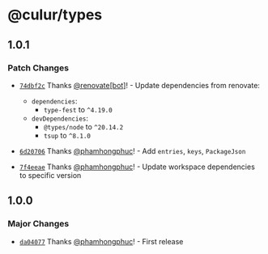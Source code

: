 # @culur/types

## 1.0.1

### Patch Changes

- [`74dbf2c`](https://github.com/culur/culur/commit/74dbf2c0050b30e9289aa7879c4cbb9ac103f4d3) Thanks [@renovate[bot]](https://github.com/renovate%5Bbot%5D)! - Update dependencies from renovate:

  - `dependencies`:
    - `type-fest` to `^4.19.0`
  - `devDependencies`:
    - `@types/node` to `^20.14.2`
    - `tsup` to `^8.1.0`

- [`6d20706`](https://github.com/culur/culur/commit/6d20706b7325101ea152b1ce6576c6d83deaaea0) Thanks [@phamhongphuc](https://github.com/phamhongphuc)! - Add `entries`, `keys`, `PackageJson`

- [`7f4eeae`](https://github.com/culur/culur/commit/7f4eeae4fa2c2dbed218675e8ce2cc91ca0bc4c3) Thanks [@phamhongphuc](https://github.com/phamhongphuc)! - Update workspace dependencies to specific version

## 1.0.0

### Major Changes

- [`da04077`](https://github.com/culur/culur/commit/da04077fb6051a7654da7f3df07de0e6ab9011d5) Thanks [@phamhongphuc](https://github.com/phamhongphuc)! - First release
